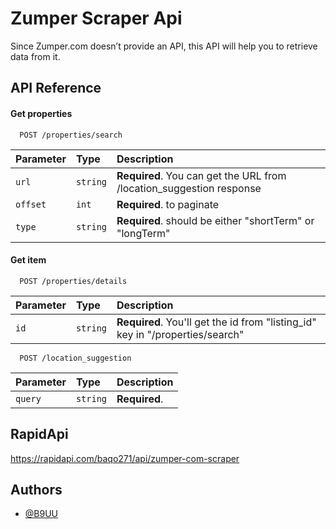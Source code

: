 
# Zumper Scraper Api

Since Zumper.com doesn’t provide an API, this API will help you to retrieve data from it.


## API Reference

#### Get properties

```http
  POST /properties/search
```

| Parameter | Type     | Description                |
| :-------- | :------- | :------------------------- |
| `url` | `string` | **Required**. You can get the URL from /location_suggestion response  |
| `offset` | `int` | **Required**. to paginate  |
| `type` | `string` | **Required**. should be either "shortTerm" or "longTerm"  |

#### Get item

```http
  POST /properties/details
```

| Parameter | Type     | Description                       |
| :-------- | :------- | :-------------------------------- |
| `id`      | `string` | **Required**. You'll get the id from "listing_id" key in "/properties/search"|
```http
  POST /location_suggestion
```

| Parameter | Type     | Description                       |
| :-------- | :------- | :-------------------------------- |
| `query`      | `string` | **Required**.



## RapidApi

https://rapidapi.com/baqo271/api/zumper-com-scraper


## Authors

- [@B9UU](https://github.com/B9UU)

